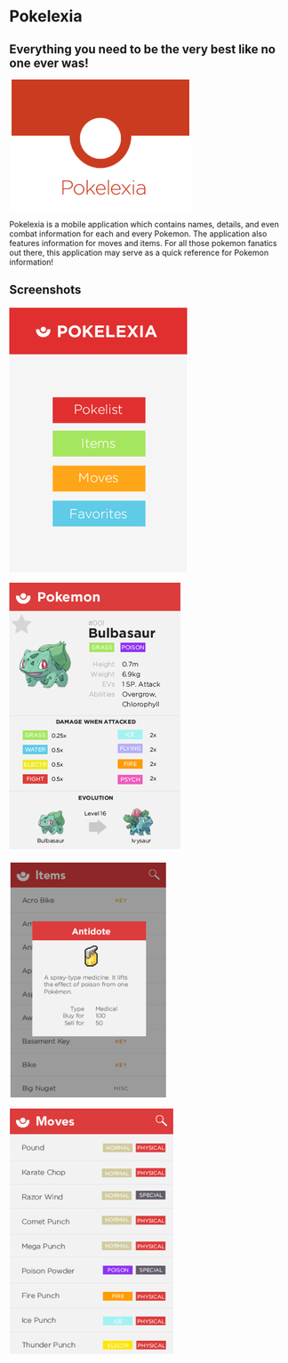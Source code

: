 Pokelexia
==============

Everything you need to be the very best like no one ever was!
--------------

![Logo](logo.png)

Pokelexia is a mobile application which contains names, details, and even combat information for each and every Pokemon. The application also features information for moves and items. For all those pokemon fanatics out there, this application may serve as a quick reference for Pokemon information!

Screenshots
--------------

![menu](menu.png)

![pokemon](pokemon.png)

![item](item.png)

![moves](moves.png)